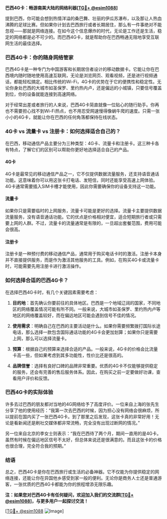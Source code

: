 **巴西4G卡：畅游南美大陆的网络利器[[TG💪+ @esim1088](https://t.me/s/esim1088)]**

提到巴西，你可能会想到热情洋溢的桑巴舞、壮丽的伊瓜苏瀑布，以及那让人热血沸腾的足球比赛。但如果你计划去巴西旅行或者长期居住，那么有一件事绝对不能忽视——那就是网络连接。在如今这个信息爆炸的时代，无论是工作还是生活，稳定的网络都是必不可少的。而巴西4G卡，就是帮助你在巴西畅通无阻地享受互联网生活的最佳选择。

### 巴西4G卡：你的随身网络管家

巴西4G卡是一种专门为中国游客和长期居住者设计的移动数据卡。它能让你在巴西境内随时随地使用高速互联网，无论是浏览网页、观看视频，还是进行视频通话，都能轻松搞定。相比传统的Wi-Fi，4G卡的优势在于它的便携性和稳定性。无论你身处巴西的大城市如圣保罗、里约热内卢，还是偏远的小城镇，只要信号覆盖到位，你的设备就能连接到高速网络。

对于经常出差或者旅行的人来说，巴西4G卡简直就像一位贴心的随行助手。你再也不需要担心找不到Wi-Fi热点，也不用忍受网速慢得像蜗牛爬的速度。只需一张小小的4G卡，就能让你在巴西的任何角落都保持在线状态。

### 4G卡 vs 流量卡 vs 注册卡：如何选择适合自己的？

在巴西，移动通信产品主要分为三种类型：4G卡、流量卡和注册卡。这三种卡各有特点，了解它们的区别可以帮助你更好地选择适合自己的产品。

#### 4G卡
4G卡是最常见的移动通信产品之一，它不仅提供数据流量服务，还支持语音通话功能。这意味着你可以用这张卡打电话、发短信，同时还能享受高速上网体验。4G卡通常需要插入SIM卡槽才能使用，因此你需要确保你的设备支持这一功能。

#### 流量卡
如果你只是需要临时的上网服务，流量卡可能是更好的选择。流量卡主要提供数据流量服务，没有语音通话功能。它的优点是价格相对便宜，适合短期旅行者或只需要上网的人群。不过，流量卡的流量通常是有限的，一旦超出套餐范围，费用可能会很高。

#### 注册卡
注册卡是一种预付费的移动通信产品，通常用于购买电话卡时的激活。注册卡本身并不直接提供服务，而是作为激活其他服务的工具。例如，在购买4G卡或流量卡时，可能需要先用注册卡进行激活操作。

### 如何选择合适的巴西4G卡？

在选择巴西4G卡时，有几个关键因素需要考虑：

1. **目的地**：首先确认你要前往的具体地区。巴西是一个地域辽阔的国家，不同地区的网络覆盖情况可能有所不同。一般来说，大城市如圣保罗、里约热内卢等地区的网络覆盖较好，而在偏远地区可能会遇到信号不佳的情况。

2. **使用需求**：明确自己在巴西的主要活动是什么。如果你需要频繁拨打国际长途电话，那么选择一款包含国际通话功能的4G卡会更加划算；如果你只是需要上网，那么可以选择流量卡。

3. **预算**：根据自己的预算来选择合适的产品。一般来说，4G卡的价格会比流量卡高一些，但如果考虑到其多功能性，性价比还是很高的。

4. **品牌信誉**：选择有良好口碑的品牌非常重要。优质的4G卡不仅能够提供稳定的服务，还会有完善的售后服务体系。因此，在购买之前一定要做好功课，查看用户评价和反馈。

### 巴西4G卡的实际体验

许多去过巴西的朋友都对当地的4G网络给予了高度评价。一位来自上海的张先生分享了他的使用经历：“我第一次去巴西的时候，因为担心没有网络会很麻烦，所以提前在国内买了一张巴西4G卡。到了那里之后发现，这张卡真的非常好用！无论是看新闻还是刷社交媒体都非常流畅，完全没有出现过断网的情况。”

另一位来自北京的李女士则表示：“我在巴西待了两个月，期间一直用的是4G卡。虽然有时候在偏远地区信号不太好，但总体来说还是很满意的。而且这张卡的价格也很合理，完全符合我的预期。”

### 结语

总之，巴西4G卡是你在巴西旅行或生活的必备神器。它不仅能为你提供稳定的网络连接，还能让你在异国他乡感受到家一般的便利。无论你是商务人士还是普通游客，一张优质的巴西4G卡都能为你的旅程增添无限乐趣。

**注：如果您对巴西4G卡有任何疑问，欢迎加入我们的交流群[[TG💪+ @esim1088](https://t.me/s/esim1088)]，与更多用户一起探讨交流！**

[[TG💪+ @esim1088](https://t.me/s/esim1088) ![Image](https://i.postimg.cc/4NQfJmqS/Snipaste-2025-05-13-00-14-12.png)]